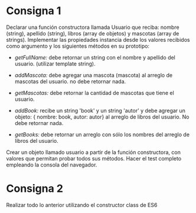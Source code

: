 # **Consigna 1**

Declarar una función constructora llamada Usuario que reciba: nombre (string), apellido (string), libros (array de objetos) y mascotas (array de strings). 
Implementar las propiedades instancia desde los valores recibidos como argumento y los siguientes métodos en su prototipo:

* *getFullName:* debe retornar un string con el nombre y apellido del usuario. (utilizar template string).

* *addMascota:* debe agregar una mascota (mascota) al arreglo de mascotas del usuario. no debe retornar nada.

* *getMascotas:* debe retornar la cantidad de mascotas que tiene el usuario.

* *addBook:* recibe un string 'book' y un string 'autor' y debe agregar un objeto: { nombre: book, autor: autor} al arreglo de libros del usuario. No debe retornar nada.     

* *getBooks:* debe retornar un arreglo con sólo los nombres del arreglo de libros del usuario.

Crear un objeto llamado usuario a partir de la función constructora, con valores que permitan probar todos sus métodos. Hacer el test completo empleando la consola del navegador.


# **Consigna 2**

Realizar todo lo anterior utilizando el constructor class de ES6